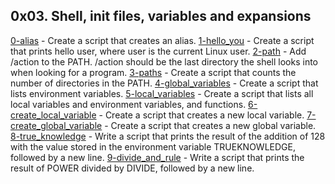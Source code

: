 ## 0x03. Shell, init files, variables and expansions
[0-alias](./0-alias) - Create a script that creates an alias.
[1-hello_you](./1-hello_you) - Create a script that prints hello user, where user is the current Linux user.
[2-path](./2-path) - Add /action to the PATH. /action should be the last directory the shell looks into when looking for a program.
[3-paths](./3-paths) - Create a script that counts the number of directories in the PATH.
[4-global_variables](./4-global_variables) - Create a script that lists environment variables.
[5-local_variables](./5-local_variables) - Create a script that lists all local variables and environment variables, and functions.
[6-create_local_variable](./6-create_local_variable) - Create a script that creates a new local variable.
[7-create_global_variable](./7-create_global_variable) - Create a script that creates a new global variable.
[8-true_knowledge](./8-true_knowledge) - Write a script that prints the result of the addition of 128 with the value stored in the environment variable TRUEKNOWLEDGE, followed by a new line.
[9-divide_and_rule](./9-divide_and_rule) - Write a script that prints the result of POWER divided by DIVIDE, followed by a new line.



